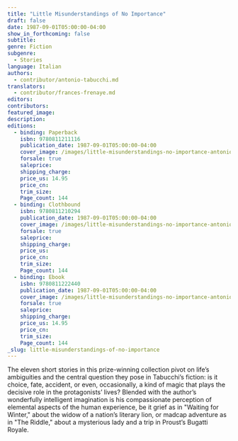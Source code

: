 ```yaml
---
title: "Little Misunderstandings of No Importance"
draft: false
date: 1987-09-01T05:00:00-04:00
show_in_forthcoming: false
subtitle:
genre: Fiction
subgenre:
  - Stories
language: Italian
authors:
  - contributor/antonio-tabucchi.md
translators:
  - contributor/frances-frenaye.md
editors:
contributors:
featured_image:
description:
editions:
  - binding: Paperback
    isbn: 9780811211116
    publication_date: 1987-09-01T05:00:00-04:00
    cover_image: /images/little-misunderstandings-no-importance-antonio-tabucchi-paperback-cover-art.jpg
    forsale: true
    saleprice:
    shipping_charge:
    price_us: 14.95
    price_cn:
    trim_size:
    Page_count: 144
  - binding: Clothbound
    isbn: 9780811210294
    publication_date: 1987-09-01T05:00:00-04:00
    cover_image: /images/little-misunderstandings-no-importance-antonio-tabucchi-paperback-cover-art.jpg
    forsale: true
    saleprice:
    shipping_charge:
    price_us:
    price_cn:
    trim_size:
    Page_count: 144
  - binding: Ebook
    isbn: 9780811222440
    publication_date: 1987-09-01T05:00:00-04:00
    cover_image: /images/little-misunderstandings-no-importance-antonio-tabucchi-paperback-cover-art.jpg
    forsale: true
    saleprice:
    shipping_charge:
    price_us: 14.95
    price_cn:
    trim_size:
    Page_count: 144
_slug: little-misunderstandings-of-no-importance
---
```


The eleven short stories in this prize-winning collection pivot on life’s ambiguities and the central question they pose in Tabucchi’s fiction: is it choice, fate, accident, or even, occasionally, a kind of magic that plays the decisive role in the protagonists’ lives? Blended with the author’s wonderfully intelligent imagination is his compassionate perception of elemental aspects of the human experience, be it grief as in "Waiting for Winter," about the widow of a nation’s literary lion, or madcap adventure as in "The Riddle," about a mysterious lady and a trip in Proust’s Bugatti Royale.

